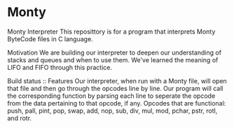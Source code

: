 # Monty

Monty Interpreter
This reposittory is for a program that interprets Monty ByteCode files in C language.

Motivation
We are building our interpreter to deepen our understanding of stacks and queues and when to use them. We've learned the meaning of LIFO and FIFO through this practice.

Build status :: Features
Our interpreter, when run with a Monty file, will open that file and then go through the opcodes line by line. Our program will call the corresponding function by parsing each line to seperate the opcode from the data pertaining to that opcode, if any. Opcodes that are functional: push, pall, pint, pop, swap, add, nop, sub, div, mul, mod, pchar, pstr, rotl, and rotr.